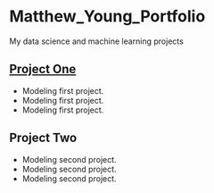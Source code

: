 # Matthew_Young_Portfolio
My data science and machine learning projects

## [Project One](https://github.com/mbyoung99/Linear_Regressions)
* Modeling first project.
* Modeling first project.
* Modeling first project.

## Project Two
* Modeling second project.
* Modeling second project.
* Modeling second project.
